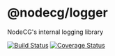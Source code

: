 # @nodecg/logger
NodeCG's internal logging library

[![Build Status](https://travis-ci.org/nodecg/logger.svg?branch=master)](https://travis-ci.org/nodecg/logger)
[![Coverage Status](https://coveralls.io/repos/nodecg/logger/badge.svg?branch=master&service=github)](https://coveralls.io/github/nodecg/logger?branch=master)

